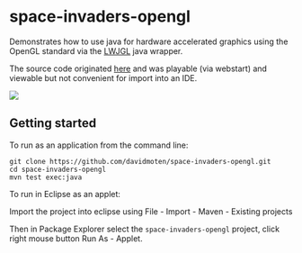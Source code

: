 space-invaders-opengl
=====================

Demonstrates how to use java for hardware accelerated graphics using the OpenGL standard via the [LWJGL](http://www.lwjgl.org/) java wrapper.

The source code originated [here](http://www.lwjgl.org/wiki/index.php?title=Space_Invaders_Example_Game) and was playable (via webstart) and viewable but not convenient for import into an IDE.

<img src="https://raw.github.com/davidmoten/space-invaders-opengl/master/docs/screensnap.png"/>

Getting started
----------------------

To run as an application from the command line:

    git clone https://github.com/davidmoten/space-invaders-opengl.git
    cd space-invaders-opengl
    mvn test exec:java
    
To run in Eclipse as an applet:

Import the project into eclipse using File - Import - Maven - Existing projects

Then in Package Explorer select the <code>space-invaders-opengl</code> project, click right mouse button Run As - Applet.

